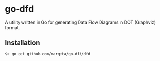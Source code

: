 # go-dfd

A utility written in Go for generating Data Flow Diagrams in DOT (Graphviz) format.

## Installation

```sh
$> go get github.com/marqeta/go-dfd/dfd
```
